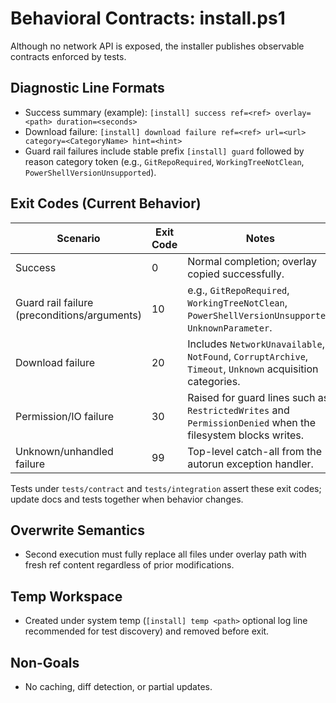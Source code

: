 # Behavioral Contracts: install.ps1

Although no network API is exposed, the installer publishes observable contracts enforced by tests.

## Diagnostic Line Formats
- Success summary (example): `[install] success ref=<ref> overlay=<path> duration=<seconds>`
- Download failure: `[install] download failure ref=<ref> url=<url> category=<CategoryName> hint=<hint>`
- Guard rail failures include stable prefix `[install] guard` followed by reason category token (e.g., `GitRepoRequired`, `WorkingTreeNotClean`, `PowerShellVersionUnsupported`).

## Exit Codes (Current Behavior)
| Scenario | Exit Code | Notes |
|----------|-----------|-------|
| Success | 0 | Normal completion; overlay copied successfully. |
| Guard rail failure (preconditions/arguments) | 10 | e.g., `GitRepoRequired`, `WorkingTreeNotClean`, `PowerShellVersionUnsupported`, `UnknownParameter`. |
| Download failure | 20 | Includes `NetworkUnavailable`, `NotFound`, `CorruptArchive`, `Timeout`, `Unknown` acquisition categories. |
| Permission/IO failure | 30 | Raised for guard lines such as `RestrictedWrites` and `PermissionDenied` when the filesystem blocks writes. |
| Unknown/unhandled failure | 99 | Top-level catch-all from the autorun exception handler. |

Tests under `tests/contract` and `tests/integration` assert these exit codes; update docs and tests together when behavior changes.

## Overwrite Semantics
- Second execution must fully replace all files under overlay path with fresh ref content regardless of prior modifications.

## Temp Workspace
- Created under system temp (`[install] temp <path>` optional log line recommended for test discovery) and removed before exit.

## Non-Goals
- No caching, diff detection, or partial updates.
